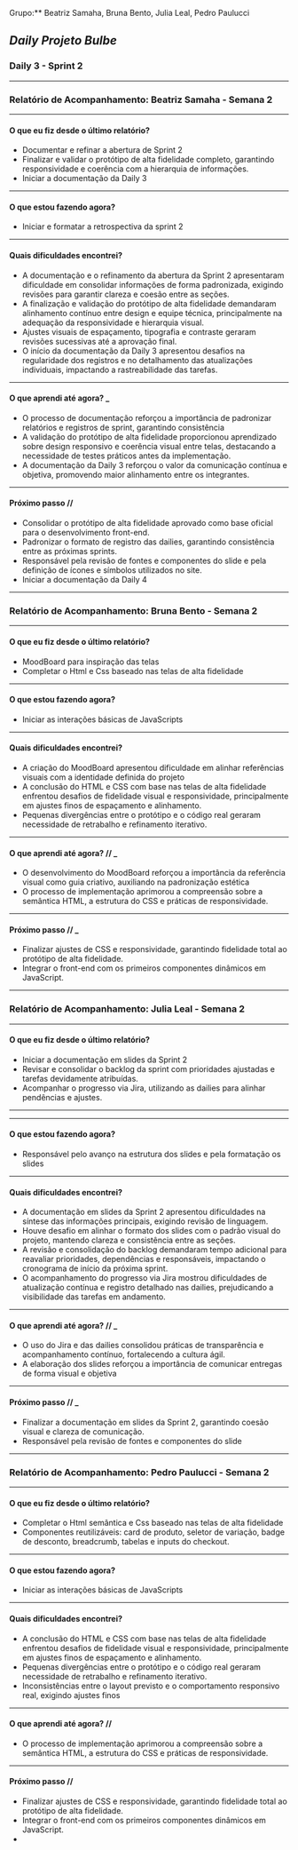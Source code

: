 Grupo:** Beatriz Samaha, Bruna Bento, Julia Leal, Pedro Paulucci  
## *Daily Projeto Bulbe*

### Daily 3 - Sprint 2

---

### **Relatório de Acompanhamento: Beatriz Samaha - Semana 2**

---

#### **O que eu fiz desde o último relatório?**

- Documentar e refinar a abertura de Sprint 2
- Finalizar e validar o protótipo de alta fidelidade completo, garantindo responsividade e coerência com a hierarquia de informações.
- Iniciar a documentação da Daily 3


---

#### **O que estou fazendo agora?**

- Iniciar e formatar a retrospectiva da sprint 2 

---

#### **Quais dificuldades encontrei?**

- A documentação e o refinamento da abertura da Sprint 2 apresentaram dificuldade em consolidar informações de forma padronizada, exigindo revisões para garantir clareza e coesão entre as seções.
- A finalização e validação do protótipo de alta fidelidade demandaram alinhamento contínuo entre design e equipe técnica, principalmente na adequação da responsividade e hierarquia visual.
- Ajustes visuais de espaçamento, tipografia e contraste geraram revisões sucessivas até a aprovação final.
- O início da documentação da Daily 3 apresentou desafios na regularidade dos registros e no detalhamento das atualizações individuais, impactando a rastreabilidade das tarefas.

---

#### **O que aprendi até agora?** _

- O processo de documentação reforçou a importância de padronizar relatórios e registros de sprint, garantindo consistência
- A validação do protótipo de alta fidelidade proporcionou aprendizado sobre design responsivo e coerência visual entre telas, destacando a necessidade de testes práticos antes da implementação.
- A documentação da Daily 3 reforçou o valor da comunicação contínua e objetiva, promovendo maior alinhamento entre os integrantes.
---

#### **Próximo passo //**

- Consolidar o protótipo de alta fidelidade aprovado como base oficial para o desenvolvimento front-end.
- Padronizar o formato de registro das dailies, garantindo consistência entre as próximas sprints.
- Responsável pela revisão de fontes e componentes do slide e pela definição de ícones e símbolos utilizados no site.
- Iniciar a documentação da Daily 4


---





### **Relatório de Acompanhamento: Bruna Bento - Semana 2**

---

#### **O que eu fiz desde o último relatório?**

- MoodBoard para inspiração das telas
- Completar o Html e Css baseado nas telas de alta fidelidade


---

#### **O que estou fazendo agora?**

- Iniciar as interações básicas de JavaScripts

---

#### **Quais dificuldades encontrei?**

-  A criação do MoodBoard apresentou dificuldade em alinhar referências visuais com a identidade definida do projeto
-  A conclusão do HTML e CSS com base nas telas de alta fidelidade enfrentou desafios de fidelidade visual e responsividade, principalmente em ajustes finos de espaçamento e alinhamento.
- Pequenas divergências entre o protótipo e o código real geraram necessidade de retrabalho e refinamento iterativo.

---

#### **O que aprendi até agora? //** _

- O desenvolvimento do MoodBoard reforçou a importância da referência visual como guia criativo, auxiliando na padronização estética
- O processo de implementação aprimorou a compreensão sobre a semântica HTML, a estrutura do CSS e práticas de responsividade.

---

#### **Próximo passo //** _

- Finalizar ajustes de CSS e responsividade, garantindo fidelidade total ao protótipo de alta fidelidade.
- Integrar o front-end com os primeiros componentes dinâmicos em JavaScript.
  

---




### **Relatório de Acompanhamento: Julia Leal - Semana 2**

---

#### **O que eu fiz desde o último relatório?**

- Iniciar a documentação em slides da Sprint 2 
- Revisar e consolidar o backlog da sprint com prioridades ajustadas e tarefas devidamente atribuídas.
- Acompanhar o progresso via Jira, utilizando as dailies para alinhar pendências e ajustes.
---

---

#### **O que estou fazendo agora?**

- Responsável pelo avanço na estrutura dos slides e pela formatação os slides 

---

#### **Quais dificuldades encontrei?**

- A documentação em slides da Sprint 2 apresentou dificuldades na síntese das informações principais, exigindo revisão de linguagem.
- Houve desafio em alinhar o formato dos slides com o padrão visual do projeto, mantendo clareza e consistência entre as seções.
- A revisão e consolidação do backlog demandaram tempo adicional para reavaliar prioridades, dependências e responsáveis, impactando o cronograma de início da próxima sprint.
- O acompanhamento do progresso via Jira mostrou dificuldades de atualização contínua e registro detalhado nas dailies, prejudicando a visibilidade das tarefas em andamento.

---

#### **O que aprendi até agora? //** _

- O uso do Jira e das dailies consolidou práticas de transparência e acompanhamento contínuo, fortalecendo a cultura ágil.
- A elaboração dos slides reforçou a importância de comunicar entregas de forma visual e objetiva
  

---

#### **Próximo passo //** _

- Finalizar a documentação em slides da Sprint 2, garantindo coesão visual e clareza de comunicação.
- Responsável pela revisão de fontes e componentes do slide 


---




### **Relatório de Acompanhamento: Pedro Paulucci - Semana 2**

---

#### **O que eu fiz desde o último relatório?**

- Completar o Html semântica e Css baseado nas telas de alta fidelidade
- Componentes reutilizáveis: card de produto, seletor de variação, badge de desconto, breadcrumb, tabelas e inputs do checkout.

---

#### **O que estou fazendo agora?**

- Iniciar as interações básicas de JavaScripts

---

#### **Quais dificuldades encontrei?**

- A conclusão do HTML e CSS com base nas telas de alta fidelidade enfrentou desafios de fidelidade visual e responsividade, principalmente em ajustes finos de espaçamento e alinhamento.
- Pequenas divergências entre o protótipo e o código real geraram necessidade de retrabalho e refinamento iterativo.
- Inconsistências entre o layout previsto e o comportamento responsivo real, exigindo ajustes finos

---

#### **O que aprendi até agora? //** 

- O processo de implementação aprimorou a compreensão sobre a semântica HTML, a estrutura do CSS e práticas de responsividade.

---

#### **Próximo passo //** 

- Finalizar ajustes de CSS e responsividade, garantindo fidelidade total ao protótipo de alta fidelidade.
- Integrar o front-end com os primeiros componentes dinâmicos em JavaScript.
- 


